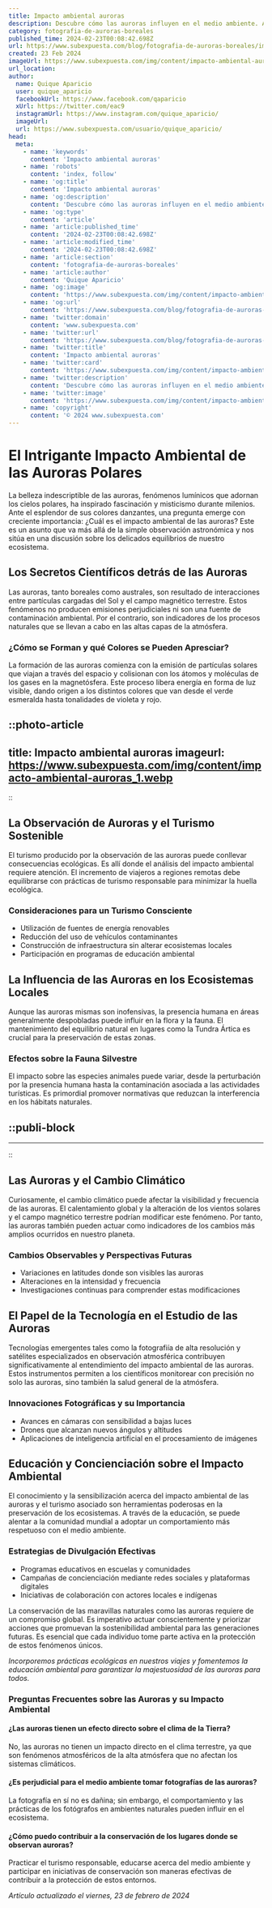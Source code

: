 ```yaml
---
title: Impacto ambiental auroras
description: Descubre cómo las auroras influyen en el medio ambiente. Análisis científico y efectos ecológicos sorprendentes de este fenómeno natural.
category: fotografia-de-auroras-boreales
published_time: 2024-02-23T00:08:42.698Z
url: https://www.subexpuesta.com/blog/fotografia-de-auroras-boreales/impacto-ambiental-auroras
created: 23 Feb 2024
imageUrl: https://www.subexpuesta.com/img/content/impacto-ambiental-auroras_1.webp
url_location:
author:
  name: Quique Aparicio
  user: quique_aparicio
  facebookUrl: https://www.facebook.com/qaparicio
  xUrl: https://twitter.com/eac9
  instagramUrl: https://www.instagram.com/quique_aparicio/
  imageUrl: 
  url: https://www.subexpuesta.com/usuario/quique_aparicio/
head:
  meta:
    - name: 'keywords'
      content: 'Impacto ambiental auroras'
    - name: 'robots'
      content: 'index, follow'
    - name: 'og:title'
      content: 'Impacto ambiental auroras'
    - name: 'og:description'
      content: 'Descubre cómo las auroras influyen en el medio ambiente. Análisis científico y efectos ecológicos sorprendentes de este fenómeno natural.'
    - name: 'og:type'
      content: 'article'
    - name: 'article:published_time'
      content: '2024-02-23T00:08:42.698Z'
    - name: 'article:modified_time'
      content: '2024-02-23T00:08:42.698Z'
    - name: 'article:section'
      content: 'fotografia-de-auroras-boreales'
    - name: 'article:author'
      content: 'Quique Aparicio'
    - name: 'og:image'
      content: 'https://www.subexpuesta.com/img/content/impacto-ambiental-auroras_1.webp'
    - name: 'og:url'
      content: 'https://www.subexpuesta.com/blog/fotografia-de-auroras-boreales/impacto-ambiental-auroras'
    - name: 'twitter:domain'
      content: 'www.subexpuesta.com'
    - name: 'twitter:url'
      content: 'https://www.subexpuesta.com/blog/fotografia-de-auroras-boreales/impacto-ambiental-auroras'
    - name: 'twitter:title'
      content: 'Impacto ambiental auroras'
    - name: 'twitter:card'
      content: 'https://www.subexpuesta.com/img/content/impacto-ambiental-auroras_1.webp'
    - name: 'twitter:description'
      content: 'Descubre cómo las auroras influyen en el medio ambiente. Análisis científico y efectos ecológicos sorprendentes de este fenómeno natural.'
    - name: 'twitter:image'
      content: 'https://www.subexpuesta.com/img/content/impacto-ambiental-auroras_1.webp'
    - name: 'copyright'
      content: '© 2024 www.subexpuesta.com'
---
```

# El Intrigante Impacto Ambiental de las Auroras Polares

La belleza indescriptible de las auroras, fenómenos lumínicos que adornan los cielos polares, ha inspirado fascinación y misticismo durante milenios. Ante el esplendor de sus colores danzantes, una pregunta emerge con creciente importancia: ¿Cuál es el impacto ambiental de las auroras? Este es un asunto que va más allá de la simple observación astronómica y nos sitúa en una discusión sobre los delicados equilibrios de nuestro ecosistema.

## Los Secretos Científicos detrás de las Auroras

Las auroras, tanto boreales como australes, son resultado de interacciones entre partículas cargadas del Sol y el campo magnético terrestre. Estos fenómenos no producen emisiones perjudiciales ni son una fuente de contaminación ambiental. Por el contrario, son indicadores de los procesos naturales que se llevan a cabo en las altas capas de la atmósfera.

### ¿Cómo se Forman y qué Colores se Pueden Apresciar?

La formación de las auroras comienza con la emisión de partículas solares que viajan a través del espacio y colisionan con los átomos y moléculas de los gases en la magnetósfera. Este proceso libera energía en forma de luz visible, dando origen a los distintos colores que van desde el verde esmeralda hasta tonalidades de violeta y rojo.


::photo-article
---
title: Impacto ambiental auroras
imageurl: https://www.subexpuesta.com/img/content/impacto-ambiental-auroras_1.webp
---
::


## La Observación de Auroras y el Turismo Sostenible

El turismo producido por la observación de las auroras puede conllevar consecuencias ecológicas. Es allí donde el análisis del impacto ambiental requiere atención. El incremento de viajeros a regiones remotas debe equilibrarse con prácticas de turismo responsable para minimizar la huella ecológica.

### Consideraciones para un Turismo Consciente

- Utilización de fuentes de energía renovables
- Reducción del uso de vehículos contaminantes
- Construcción de infraestructura sin alterar ecosistemas locales
- Participación en programas de educación ambiental

## La Influencia de las Auroras en los Ecosistemas Locales

Aunque las auroras mismas son inofensivas, la presencia humana en áreas generalmente despobladas puede influir en la flora y la fauna. El mantenimiento del equilibrio natural en lugares como la Tundra Ártica es crucial para la preservación de estas zonas.

### Efectos sobre la Fauna Silvestre

El impacto sobre las especies animales puede variar, desde la perturbación por la presencia humana hasta la contaminación asociada a las actividades turísticas. Es primordial promover normativas que reduzcan la interferencia en los hábitats naturales.


  ::publi-block
  ---
  ---
  ::
  
  
## Las Auroras y el Cambio Climático

Curiosamente, el cambio climático puede afectar la visibilidad y frecuencia de las auroras. El calentamiento global y la alteración de los vientos solares y el campo magnético terrestre podrían modificar este fenómeno. Por tanto, las auroras también pueden actuar como indicadores de los cambios más amplios ocurridos en nuestro planeta.

### Cambios Observables y Perspectivas Futuras

- Variaciones en latitudes donde son visibles las auroras
- Alteraciones en la intensidad y frecuencia
- Investigaciones continuas para comprender estas modificaciones

## El Papel de la Tecnología en el Estudio de las Auroras

Tecnologías emergentes tales como la fotografiía de alta resolución y satélites especializados en observación atmosférica contribuyen significativamente al entendimiento del impacto ambiental de las auroras. Estos instrumentos permiten a los científicos monitorear con precisión no solo las auroras, sino también la salud general de la atmósfera.

### Innovaciones Fotográficas y su Importancia

- Avances en cámaras con sensibilidad a bajas luces
- Drones que alcanzan nuevos ángulos y altitudes
- Aplicaciones de inteligencia artificial en el procesamiento de imágenes

## Educación y Concienciación sobre el Impacto Ambiental

El conocimiento y la sensibilización acerca del impacto ambiental de las auroras y el turismo asociado son herramientas poderosas en la preservación de los ecosistemas. A través de la educación, se puede alentar a la comunidad mundial a adoptar un comportamiento más respetuoso con el medio ambiente.

### Estrategias de Divulgación Efectivas

- Programas educativos en escuelas y comunidades
- Campañas de concienciación mediante redes sociales y plataformas digitales
- Iniciativas de colaboración con actores locales e indígenas

La conservación de las maravillas naturales como las auroras requiere de un compromiso global. Es imperativo actuar conscientemente y priorizar acciones que promuevan la sostenibilidad ambiental para las generaciones futuras. Es esencial que cada individuo tome parte activa en la protección de estos fenómenos únicos.

*Incorporemos prácticas ecológicas en nuestros viajes y fomentemos la educación ambiental para garantizar la majestuosidad de las auroras para todos.*

### Preguntas Frecuentes sobre las Auroras y su Impacto Ambiental

#### ¿Las auroras tienen un efecto directo sobre el clima de la Tierra?

No, las auroras no tienen un impacto directo en el clima terrestre, ya que son fenómenos atmosféricos de la alta atmósfera que no afectan los sistemas climáticos.

#### ¿Es perjudicial para el medio ambiente tomar fotografías de las auroras?

La fotografía en sí no es dañina; sin embargo, el comportamiento y las prácticas de los fotógrafos en ambientes naturales pueden influir en el ecosistema.

#### ¿Cómo puedo contribuir a la conservación de los lugares donde se observan auroras?

Practicar el turismo responsable, educarse acerca del medio ambiente y participar en iniciativas de conservación son maneras efectivas de contribuir a la protección de estos entornos.

_Artículo actualizado el viernes, 23 de febrero de 2024_
